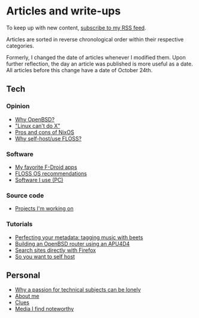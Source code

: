 # Articles and write-ups

To keep up with new content, [subscribe to my RSS feed](/rss.xml).

Articles are sorted in reverse chronological order within their
respective categories.

Formerly, I changed the date of articles whenever I modified them. Upon
further reflection, the day an article was published is more useful as a
date. All articles before this change have a date of October 24th.

## Tech

### Opinion

- [Why OpenBSD?](/why-openbsd.html "2021-03-25")
- ["Linux can't do X"](/linux-cant-do-x.html "2020-11-11")
- [Pros and cons of NixOS](/nixos.html "2020-10-24")
- [Why self-host/use FLOSS?](/why-self-host.html "2020-10-24")

### Software

- [My favorite F-Droid apps](/fdroid.html "2020-04-12")
- [FLOSS OS recommendations](/os.html "2020-10-24")
- [Software I use (PC)](/pc.html "2020-10-24")

### Source code

- [Projects I'm working on](/src/index.html "2020-10-24")

### Tutorials

- [Perfecting your metadata: tagging music with beets](/beets.html "2020-11-05")
- [Building an OpenBSD router using an APU4D4](/openbsd-router.html "2020-10-24")
- [Search sites directly with Firefox](/direct-search-with-firefox.html "2020-10-24")
- [So you want to self host](/self-host-guide.html "2020-10-24")

## Personal

- [Why a passion for technical subjects can be
  lonely](/on-lonely-passions.html "2021-04-28")
- [About me](/about-me.html "2020-10-24")
- [Clues](/clues.html "2020-10-24")
- [Media I find noteworthy](/media.html "2020-10-24")
